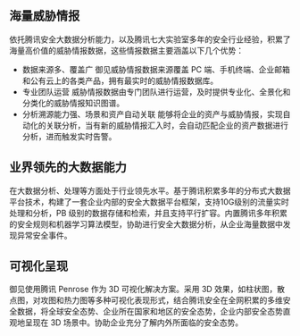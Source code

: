 ## 海量威胁情报
依托腾讯安全大数据分析能力，以及腾讯七大实验室多年的安全行业经验，积累了海量高价值的威胁情报数据，这些情报数据主要涵盖以下几个优势：
- 数据来源多、覆盖广
御见威胁情报数据来源覆盖 PC 端、手机终端、企业邮箱和公有云上的各类产品，拥有最实时的威胁情报数据库。
- 专业团队运营
威胁情报数据由专门团队进行运营，及时提供专业化、全景化和分类化的威胁情报知识图谱。
- 分析溯源能力强、场景和资产自动关联
能够将企业的资产与威胁情报，实现自动化的关联分析，当有新的威胁情报汇入时，会自动匹配企业的资产数据进行分析，进而触发实时告警。

## 业界领先的大数据能力
在大数据分析、处理等方面处于行业领先水平。基于腾讯积累多年的分布式大数据平台技术，构建了一套企业内部的安全大数据平台框架，支持10G级别的流量实时处理和分析，PB 级别的数据存储和检索，并且支持平行扩容。内置腾讯多年积累的安全规则和机器学习算法模型，协助进行安全大数据分析，从企业海量数据中发现异常安全事件。

## 可视化呈现
御见使用腾讯 Penrose 作为 3D 可视化解决方案。采用 3D 效果，如柱状图，散点图，对攻图和热力图等多种可视化表现形式，结合腾讯安全在全网积累的多维安全数据，将全球安全态势、企业所在国家和地区的安全态势，企业内部安全态势直观地呈现在 3D 场景中。协助企业充分了解内外所面临的安全态势。

